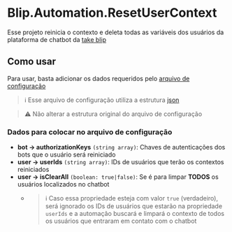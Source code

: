 # Blip.Automation.ResetUserContext
Esse projeto reinicia o contexto e deleta todas as variáveis dos usuários da plataforma de chatbot da [take blip](https://www.take.net/blip/)
## Como usar
Para usar, basta adicionar os dados requeridos pelo [arquivo de configuração](configuration/config.json)

> ℹ️ Esse arquivo de configuração utiliza a estrutura [json](https://www.devmedia.com.br/o-que-e-json/23166)

> ⚠️ Não alterar a estrutura original do arquivo de configuração

### Dados para colocar no arquivo de configuração
- **bot -> authorizationKeys** `(string array)`: Chaves de autenticações dos bots que o usuário será reiniciado
- **user -> userIds** `(string array)`: IDs de usuários que terão os contextos reiniciados
- **user -> isClearAll** `(boolean: true|false)`: Se é para limpar **TODOS** os usuários localizados no chatbot
  - > ℹ️ Caso essa propriedade esteja com valor `true` (verdadeiro), será ignorado os IDs de usuários que estarão na propriedade `userIds` e a automação buscará e limpará o contexto de todos os usuários que entraram em contato com o chatbot
